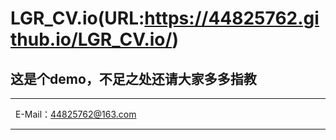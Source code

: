 # LGR_CV.io(URL:https://44825762.github.io/LGR_CV.io/)
## 这是个demo，不足之处还请大家多多指教
***
   E-Mail：44825762@163.com
***
